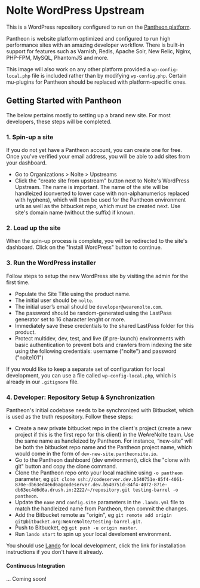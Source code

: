 # Nolte WordPress Upstream

This is a WordPress repository configured to run on the [Pantheon platform](https://pantheon.io).

Pantheon is website platform optimized and configured to run high performance sites with an amazing developer workflow. There is built-in support for features such as Varnish, Redis, Apache Solr, New Relic, Nginx, PHP-FPM, MySQL, PhantomJS and more. 

This image will also work on any other platform provided a `wp-config-local.php` file is included rather than by modifying `wp-config.php`. Certain mu-plugins for Pantheon should be replaced with platform-specific ones.

## Getting Started with Pantheon 

The below pertains mostly to setting up a brand new site. For most developers, these steps will be completed. 

### 1. Spin-up a site

If you do not yet have a Pantheon account, you can create one for free. Once you've verified your email address, you will be able to add sites from your dashboard. 

- Go to Organizations > Nolte > Upstreams
- Click the "create site from upstream" button next to Nolte's WordPress Upstream. The name is important. The name of the site will be handleized (converted to lower case with non-alphanumerics replaced with hyphens), which will then be used for the Pantheon environment urls as well as the bitbucket repo, which must be created next. Use site's domain name (without the suffix) if known.

### 2. Load up the site

When the spin-up process is complete, you will be redirected to the site's dashboard. Click on the "Install WordPress" button to continue.

### 3. Run the WordPress installer 

Follow steps to setup the new WordPress site by visiting the admin for the first time.

- Populate the Site Title using the product name.
- The initial user should be `nolte`.
- The initial user’s email should be `developer@wearenolte.com`.
- The password should be random-generated using the LastPass generator set to 16 character lenght or more.
- Immediately save these credentials to the shared LastPass folder for this product.
- Protect multidev, dev, test, and live (if pre-launch) environments with basic authentication to prevent bots and crawlers from indexing the site using the following credentials: username ("nolte") and password ("nolte101")

If you would like to keep a separate set of configuration for local development, you can use a file called `wp-config-local.php`, which is already in our `.gitignore` file.

### 4. Developer: Repository Setup & Synchronization

Pantheon's initial codebase needs to be synchronized with Bitbucket, which is used as the truth respository. Follow these steps:

- Create a new private bitbucket repo in the client's project (create a new project if this is the first repo for this client) in the WeAreNolte team. Use the same name as handleized by Pantheon. For instance, “new-site” will be both the bitbucket repo name and the Pantheon project name, which would come in the form of `dev-new-site.pantheonsite.io`.
- Go to the Pantheon dashboard (dev environment), click the "clone with git" button and copy the clone command.
- Clone the Pantheon repo onto your local machine using `-o pantheon` parameter, eg `git clone ssh://codeserver.dev.b540751e-85f4-4061-870e-db63ed4e6d6a@codeserver.dev.b540751d-84f4-4072-871e-db63ec4d6d6a.drush.in:2222/~/repository.git testing-barrel -o pantheon`.
- Update the `name` and `config.site` parameters in the `.lando.yml` file to match the handleized name from Pantheon, then commit the changes.
- Add the Bitbucket remote as "origin", eg `git remote add origin git@bitbucket.org:WeAreNolte/testing-barrel.git`.
- Push to Bitbucket, eg `git push -u origin master`.
- Run `lando start` to spin up your local develoment environment.

You should use [Lando](https://docs.devwithlando.io/installation/installing.html) for local development, click the link for installation instructions if you don't have it already.

#### Continuous Integration

... Coming soon!
